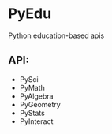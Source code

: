 # PyEdu 
Python education-based apis
## API:
* PySci
* PyMath
* PyAlgebra
* PyGeometry
* PyStats
* PyInteract
